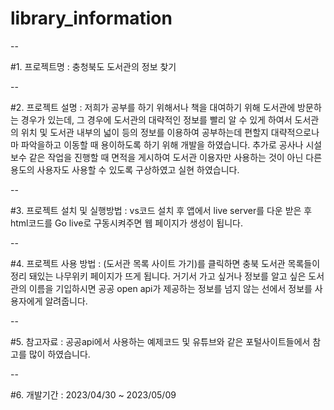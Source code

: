 # library_information

--

#1. 프로젝트명 : 충청북도 도서관의 정보 찾기

--

#2. 프로젝트 설명 : 저희가 공부를 하기 위해서나 책을 대여하기 위해 도서관에 방문하는 경우가 있는데, 그 경우에 도서관의 대략적인 정보를 빨리 알 수 있게 하여서 도서관의 위치 및 도서관 내부의 넓이 등의 정보를 이용하여 공부하는데 편할지 대략적으로나마 파악을하고 이동할 때 용이하도록 하기 위해 개발을 하였습니다. 추가로 공사나 시설보수 같은 작업을 진행할 때 면적을 게시하여 도서관 이용자만 사용하는 것이 아닌 다른 용도의 사용자도 사용할 수 있도록 구상하였고 실현 하였습니다.

--

#3. 프로젝트 설치 및 실행방법 : vs코드 설치 후 앱에서 live server를 다운 받은 후 html코드를 Go live로 구동시켜주면 웹 페이지가 생성이 됩니다.

--

#4. 프로젝트 사용 방법 : (도서관 목록 사이트 가기)를 클릭하면 충북 도서관 목록들이 정리 돼있는 나무위키 페이지가 뜨게 됩니다. 거기서 가고 싶거나 정보를 알고 싶은 도서관의 이름을 기입하시면 공공 open api가 제공하는 정보를 넘지 않는 선에서 정보를 사용자에게 알려줍니다.

--

#5. 참고자료 : 공공api에서 사용하는 예제코드 및 유튜브와 같은 포털사이트들에서 참고를 많이 하였습니다.

--

#6. 개발기간 : 2023/04/30 ~ 2023/05/09
